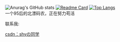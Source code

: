 
![Anurag's GitHub stats](https://github-readme-stats.vercel.app/api?username=shyering&show_icons=true&count_private=true&theme=radical)
[![Readme Card](https://github-readme-stats.vercel.app/api/pin/?username=shyering&repo=letao)](https://github.com/shyering/letao)
[![Top Langs](https://github-readme-stats.vercel.app/api/top-langs/?username=shyering)](https://github.com/shyering/letao)
<br>一个95后的北漂码农，正在努力苟活

联系我:

[csdn：shyの同学](https://blog.csdn.net/shy_1762538422)
<!--
**shyering/shyering** is a ✨ _special_ ✨ repository because its `README.md` (this file) appears on your GitHub profile.

Here are some ideas to get you started:

- 🔭 I’m currently working on ...
- 🌱 I’m currently learning ...
- 👯 I’m looking to collaborate on ...
- 🤔 I’m looking for help with ...
- 💬 Ask me about ...
- 📫 How to reach me: ...
- 😄 Pronouns: ...
- ⚡ Fun fact: ...
-->
